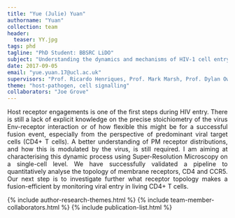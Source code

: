 ```yaml
---
title: "Yue (Julie) Yuan"
authorname: "Yuan"
collection: team
header:
  teaser: YY.jpg
tags: phd
tagline: "PhD Student: BBSRC LiDO"
subject: "Understanding the dynamics and mechanisms of HIV-1 cell entry"
date: 2017-09-05
email: "yue.yuan.17@ucl.ac.uk"
supervisors: "Prof. Ricardo Henriques, Prof. Mark Marsh, Prof. Dylan Owen, Dr. Romain Laine"
theme: "host-pathogen, cell signalling"
collaborators: "Joe Grove"
---
```


<p align= "justify">
Host receptor engagements is one of the first steps during HIV entry. There is still a lack of explicit knowledge on the precise stoichiometry of the virus Env-receptor interaction or of how flexible this might be for a successful fusion event, especially from the perspective of predominant viral target cells (CD4+ T cells). A better understanding of PM receptor distributions, and how this is modulated by the virus, is still required.  I am aiming at characterising this dynamic process using Super-Resolution Microscopy on a single-cell level. We have successfully validated a pipeline to quantitatively analyse the topology of membrane receptors, CD4 and CCR5. Our next step is to investigate further what receptor topology makes a fusion-efficient by monitoring viral entry in living CD4+ T cells.

{% include author-research-themes.html %}
{% include team-member-collaborators.html %}
{% include publication-list.html %}
